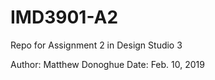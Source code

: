 # IMD3901-A2
Repo for Assignment 2 in Design Studio 3

Author: Matthew Donoghue
Date: Feb. 10, 2019
